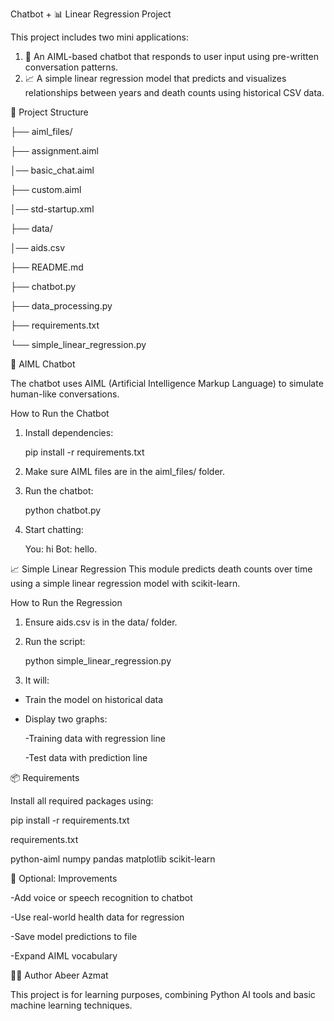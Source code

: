  Chatbot + 📊 Linear Regression Project
 
This project includes two mini applications:

1. 🤖 An AIML-based chatbot that responds to user input using pre-written conversation patterns.
2. 📈 A simple linear regression model that predicts and visualizes relationships between years and death counts using historical CSV data.


📁 Project Structure

├── aiml_files/

├── assignment.aiml

│── basic_chat.aiml

├── custom.aiml

│── std-startup.xml


├── data/

│── aids.csv


├── README.md 

├── chatbot.py

├── data_processing.py

├── requirements.txt

└── simple_linear_regression.py 


🤖 AIML Chatbot

The chatbot uses AIML (Artificial Intelligence Markup Language) to simulate human-like conversations.

How to Run the Chatbot
1. Install dependencies:

   pip install -r requirements.txt
   
2. Make sure AIML files are in the aiml_files/ folder.

3. Run the chatbot:

   python chatbot.py
   
4. Start chatting:

   You: hi
   Bot: hello.

   
📈 Simple Linear Regression
This module predicts death counts over time using a simple linear regression model with scikit-learn.

How to Run the Regression
1. Ensure aids.csv is in the data/ folder.

2. Run the script:

   python simple_linear_regression.py
   
4. It will:

 - Train the model on historical data

 - Display two graphs:

    -Training data with regression line

    -Test data with prediction line

   

📦 Requirements

Install all required packages using:

   pip install -r requirements.txt
   
requirements.txt

   python-aiml
   numpy
   pandas
   matplotlib
   scikit-learn

   
📌 Optional: Improvements

   -Add voice or speech recognition to chatbot

   -Use real-world health data for regression

   -Save model predictions to file

   -Expand AIML vocabulary


👩‍💻 Author
Abeer Azmat

This project is for learning purposes, combining Python AI tools and basic machine learning techniques.
